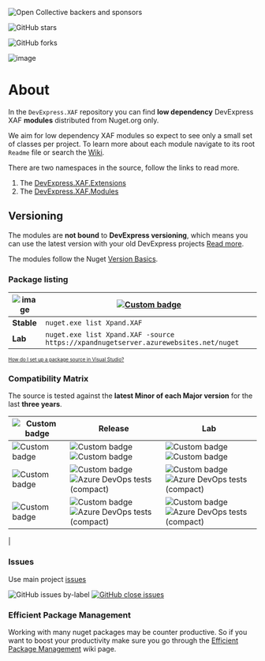 
![Open Collective backers and sponsors](https://img.shields.io/opencollective/all/expand?label=PLEASE%20SPONSOR%20our%20activities%20if%20we%20helped%20your%20business&style=for-the-badge)

![GitHub stars](https://img.shields.io/github/stars/expandframework/devexpress.xaf?label=Star%20the%20project%20if%20you%20think%20it%20deserves%20it&style=social)

![GitHub forks](https://img.shields.io/github/forks/expandframework/Devexpress.Xaf?label=Fork%20the%20project%20to%20extend%20and%20contribute&style=social)

![image](https://user-images.githubusercontent.com/159464/66713086-c8c5a800-edae-11e9-9bc1-73ffc0c215fb.png)
# About 
In the `DevExpress.XAF` repository you can find **low dependency** DevExpress XAF **modules** distributed from Nuget.org only. 

We aim for low dependency XAF modules so expect to see only a small set of classes per project. To learn more about each module navigate to its root `Readme` file or search the [Wiki](http://xaf.wiki.expandframework.com).

There are two namespaces in the source, follow the links to read more. 
1. The [DevExpress.XAF.Extensions](https://github.com/eXpandFramework/XAF/blob/master/src/Extensions/)
2. The [DevExpress.XAF.Modules](https://github.com/eXpandFramework/XAF/tree/master/src/Modules)

## Versioning
The modules are **not bound** to **DevExpress versioning**, which means you can use the latest version with your old DevExpress projects [Read more](https://github.com/eXpandFramework/XAF/tree/master/tools/Xpand.VersionConverter).

The modules follow the Nuget [Version Basics](https://docs.microsoft.com/en-us/nuget/reference/package-versioning#version-basics).

### Package listing

| ![image](https://user-images.githubusercontent.com/159464/66713086-c8c5a800-edae-11e9-9bc1-73ffc0c215fb.png) |  [![Custom badge](https://img.shields.io/endpoint.svg?label=Nuget.org&url=https%3A%2F%2Fxpandnugetstats.azurewebsites.net%2Fapi%2Ftotals%2FXAF)](https://www.nuget.org/packages?q=Xpand.XAF) 
|----------|--------
**Stable**|`nuget.exe list Xpand.XAF`
**Lab**|`nuget.exe list Xpand.XAF -source https://xpandnugetserver.azurewebsites.net/nuget`
<sub><sup>[How do I set up a package source in Visual Studio?](https://go.microsoft.com/fwlink/?linkid=698608)</sup></sub>

### Compatibility Matrix 

The source is tested against the **latest Minor of each Major version** for the last **three years**.





|![Custom badge](https://img.shields.io/endpoint?style=plastic&url=https%3A%2F%2Fxpandnugetstats.azurewebsites.net%2Fapi%2Ftotals%2FXAFBuild%3Findex%3D1%26branch%3Dmaster%26shield%3Dcoverage)| Release  | Lab|
|---|---|---|
|![Custom badge](https://img.shields.io/endpoint?color=orange&label=%20&url=https%3A%2F%2Fxpandnugetstats.azurewebsites.net%2Fapi%2Ftotals%2FLatestXAFMinors%3Findex%3D1)|![Custom badge](https://img.shields.io/endpoint?url=https%3A%2F%2Fxpandnugetstats.azurewebsites.net%2Fapi%2Ftotals%2FXAFBuild%3Findex%3D1%26branch%3Dmaster%26shield%3Dbuild)<br>![Custom badge](https://img.shields.io/endpoint?style=plastic&url=https%3A%2F%2Fxpandnugetstats.azurewebsites.net%2Fapi%2Ftotals%2FXAFBuild%3Findex%3D1%26branch%3Dmaster%26shield%3Dtests)|![Custom badge](https://img.shields.io/endpoint?url=https%3A%2F%2Fxpandnugetstats.azurewebsites.net%2Fapi%2Ftotals%2FXAFBuild%3Findex%3D1%26branch%3Dlab%26shield%3Dbuild)<br>![Custom badge](https://img.shields.io/endpoint?&style=plastic&url=https%3A%2F%2Fxpandnugetstats.azurewebsites.net%2Fapi%2Ftotals%2FXAFBuild%3Findex%3D1%26branch%3Dlab%26shield%3Dtests)
|![Custom badge](https://img.shields.io/endpoint?color=brown&label=%20&url=https%3A%2F%2Fxpandnugetstats.azurewebsites.net%2Fapi%2Ftotals%2FLatestXAFMinors%3Findex%3D2)|![Custom badge](https://img.shields.io/endpoint?url=https%3A%2F%2Fxpandnugetstats.azurewebsites.net%2Fapi%2Ftotals%2FXAFBuild%3Findex%3D2%26branch%3Dmaster%26shield%3Dbuild)<br>![Azure DevOps tests (compact)](https://img.shields.io/azure-devops/tests/expanddevops/expandframework/61?label=%20)|![Custom badge](https://img.shields.io/endpoint?url=https%3A%2F%2Fxpandnugetstats.azurewebsites.net%2Fapi%2Ftotals%2FXAFBuild%3Findex%3D2%26branch%3Dlab%26shield%3Dbuild)<br>![Azure DevOps tests (compact)](https://img.shields.io/azure-devops/tests/expanddevops/expandframework/55?label=%20)
|![Custom badge](https://img.shields.io/endpoint?color=brown&label=%20&url=https%3A%2F%2Fxpandnugetstats.azurewebsites.net%2Fapi%2Ftotals%2FLatestXAFMinors%3Findex%3D3)|![Custom badge](https://img.shields.io/endpoint?url=https%3A%2F%2Fxpandnugetstats.azurewebsites.net%2Fapi%2Ftotals%2FXAFBuild%3Findex%3D3%26branch%3Dmaster%26shield%3Dbuild)<br>![Azure DevOps tests (compact)](https://img.shields.io/azure-devops/tests/expanddevops/expandframework/62?label=%20)|![Custom badge](https://img.shields.io/endpoint?url=https%3A%2F%2Fxpandnugetstats.azurewebsites.net%2Fapi%2Ftotals%2FXAFBuild%3Findex%3D3%26branch%3Dlab%26shield%3Dbuild)<br>![Azure DevOps tests (compact)](https://img.shields.io/azure-devops/tests/expanddevops/expandframework/56?label=%20)
|
### Issues
Use main project [issues](https://github.com/eXpandFramework/eXpand/issues/new?assignees=apobekiaris&labels=Question%2C+XAF&template=xaf--question.md&title=)

![GitHub issues by-label](https://img.shields.io/github/issues/expandframework/expand/Standalone_XAF_Modules.svg) [![GitHub close issues](https://img.shields.io/github/issues-closed/eXpandFramework/eXpand/Standalone_XAF_Modules.svg)](https://github.com/eXpandFramework/eXpand/issues?utf8=%E2%9C%93&q=is%3Aissue+is%3Aclosed+sort%3Aupdated-desc+label%3AXAF+)

### Efficient Package Management

Working with many nuget packages may be counter productive. So if you want to boost your productivity make sure you go through the [Efficient Package Management](https://github.com/eXpandFramework/DevExpress.XAF/wiki/Efficient-package-management) wiki page.
